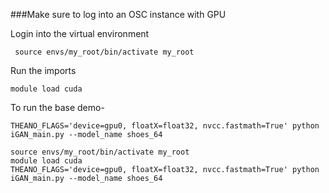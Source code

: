 ###Make sure to log into an OSC instance with GPU

Login into the virtual environment

	 source envs/my_root/bin/activate my_root

Run the imports 

    module load cuda

To run the base demo- 

    THEANO_FLAGS='device=gpu0, floatX=float32, nvcc.fastmath=True' python iGAN_main.py --model_name shoes_64
    
    source envs/my_root/bin/activate my_root
    module load cuda
    THEANO_FLAGS='device=gpu0, floatX=float32, nvcc.fastmath=True' python iGAN_main.py --model_name shoes_64


